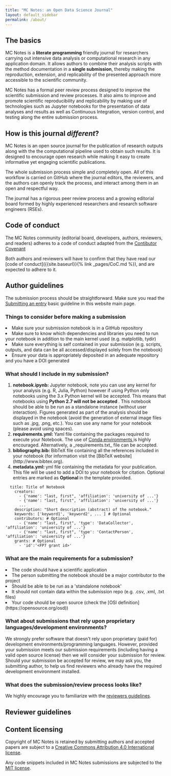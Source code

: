 ```yaml
---
title: "MC Notes: an Open Data Science Journal"
layout: default_sidebar
permalink: /about/
---
```


## The basics

MC Notes is a **literate programming** friendly journal for researchers carrying out intensive data analysis or computational research in any application domain.
It allows authors to combine their analysis scripts with the method documentation in a **single submission**, thereby making the reproduction, extension, and replicability
of the presented approach more accessible to the scientific community.

MC Notes has a formal peer review process designed to improve the scientific
submission and review processes.
It also aims to improve and promote scientific reproducibility and replicability
by making use of technologies such as Jupyter notebooks for the presentation
of data analyses and results as well as Continuous Integration, version control, and
testing along the entire submission process.

## How is this journal _different_?

MC Notes is an open source journal for the publication of research outputs
along with the the computational pipeline used to obtain such results. It is
designed to encourage open research while making it easy to create informative yet engaging
scientific publications.

The whole submission process simple and completely open. All of this workflow
is carried on GitHub where the journal editors, the reviewers, and the authors can openly track the process, and interact among them in an open and respectful way.

The journal has a rigorous peer review process and a growing editorial board formed by highly experienced researchers and research software engineers (RSEs).

## Code of conduct
The MC Notes community (editorial board, developers, authors, reviewers, and readers) adheres to a code of conduct adapted from the [Contibutor Covenant](http://contributor-covenant.org)

Both authors and reviewers will have to confirm that they have read our [code of conduct]({{site.baseurl}}{% link _pages/CoC.md %}),
and are expected to adhere to it.


## Author guidelines
The submission process should be straightforward. Make sure you read the [Submitting an entry]({{site.baseurl}}) basic guideline in this website main page.

### Things to consider before making a submission

  <li> Make sure your submission notebook is in a GitHub repository </li>
  <li>  Make sure to know which dependencies and libraries you need to run your notebook in addition to the main kernel used (e.g. matplotlib, tydir)</li>
  <li> Make sure everything is self contained in your submission (e.g. scripts, outputs, and data can be all accessed/displayed solely from the notebook) </li>
  <li>  Ensure your data is appropriately deposited in an adequate repository and you have a DOI generated </li>


### What should I include in my submission?

<ol>
  <li> <strong> notebook.ipynb: </strong> Jupyter notebook, note you can use any kernel for your analysis (e.g. R, Julia, Python) however if using Python only notebooks using the 3.x Python kernel will be accepted. This means that notebooks using <strong> Python 2.7 will not be accepted </strong>. This notebook should be able to be run as a standalone instance (without user interaction). Figures generated as part of the analysis should be displayed in the notebook (avoid the generation of external image files such as .jpg, .png, etc.). You can use any name for your notebook (please avoid using spaces).
  </li>

  <li> <strong> requirements.yml: </strong>  Yaml file containing the packages required to execute your Notebook.
  The use of <a href='https://conda.io/docs/using/envs.html'> Conda environments
  </a> is highly encouraged. Alternatively, a _requirements.txt_ file can be accepted.
  </li>

  <li> <strong> bibliography.bib: </strong> BibTeX file containing all the references included in your notebook (for information visit the [BibTeX website](http://www.bibtex.org).
  </li>

  <li> <strong> metadata.yml: </strong> yml file containing the metadata
  for your publication. This file will be used to add a DOI to your notebook
  for citation.
  Optional entries are marked as <strong> Optional </strong> in the template provided.
  </li>

</ol>

~~~
  title: Title of Notebook
    creators:
      - {'name': "last, first", 'affiliation': 'university of ...'}
      - {'name': "last, first", 'affiliation': 'university of ...'}
      ...
    description: "Short description (abstract) of the notebook."
    keywords: ['keyword1', 'keyword2', ... ] # Optional
    contributors: # Optional
      - {'name': "last, first", 'type': 'DataCollector', 'affiliation': 'university of ...'}
      - {'name': "last, first", 'type': 'ContactPerson', 'affiliation': 'university of ...'}
    grants: # Optional
      - 'id':'<FP7 grant id>'
~~~

### What are the main requirements for a submission?

 <li> The code should have a scientific application </li>
 <li> The person submitting the notebook should be a major contributor to the
 project </li>
 <li> Should be able to be run as a 'standalone notebook' </li>
 <li> It should not contain data within the submission repo (e.g. .csv, .xml, .txt files) </li>
 <li> Your code should be open source (check the [OSI definition](https://opensource.org/osd)) </li>


### What about submissions that rely upon proprietary languages/development environments?

We strongly prefer software that doesn't rely upon proprietary (paid for) development environments/programming languages. However, provided your submission meets our submission requirements (including having a valid open source license) then we will consider your submission for review. Should your submission be accepted for review, we may ask you, the submitting author, to help us find reviewers who already have the required development environment installed.

### What does the submission/review process looks like?
We highly encourage you to familiarize with the [reviewers guidelines](#reviewers).

## Reviewer guidelines


## Content licensing
Copyright of MC Notes is retained by submitting authors and accepted papers are
subject to a [Creative Commons Attribution 4.0 International license](https://creativecommons.org/licenses/by/4.0/).

Any code snippets included in MC Notes submissions are subjected to the [MIT license](https://opensource.org/licenses/MIT).
